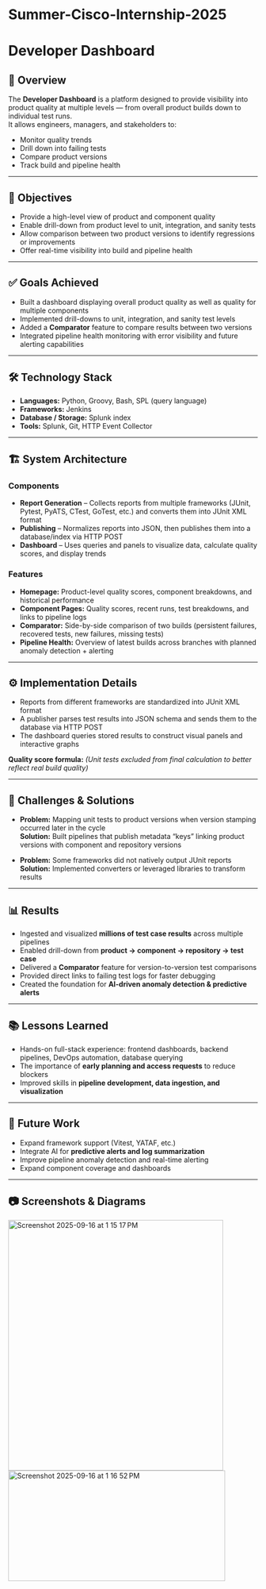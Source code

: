# Summer-Cisco-Internship-2025
# Developer Dashboard

## 📌 Overview
The **Developer Dashboard** is a platform designed to provide visibility into product quality at multiple levels — from overall product builds down to individual test runs.  
It allows engineers, managers, and stakeholders to:

- Monitor quality trends
- Drill down into failing tests
- Compare product versions
- Track build and pipeline health

---

## 🎯 Objectives
- Provide a high-level view of product and component quality
- Enable drill-down from product level to unit, integration, and sanity tests
- Allow comparison between two product versions to identify regressions or improvements
- Offer real-time visibility into build and pipeline health

---

## ✅ Goals Achieved
- Built a dashboard displaying overall product quality as well as quality for multiple components
- Implemented drill-downs to unit, integration, and sanity test levels
- Added a **Comparator** feature to compare results between two versions
- Integrated pipeline health monitoring with error visibility and future alerting capabilities

---

## 🛠️ Technology Stack
- **Languages:** Python, Groovy, Bash, SPL (query language)  
- **Frameworks:** Jenkins  
- **Database / Storage:** Splunk index  
- **Tools:** Splunk, Git, HTTP Event Collector  

---

## 🏗️ System Architecture

### Components
- **Report Generation** – Collects reports from multiple frameworks (JUnit, Pytest, PyATS, CTest, GoTest, etc.) and converts them into JUnit XML format  
- **Publishing** – Normalizes reports into JSON, then publishes them into a database/index via HTTP POST  
- **Dashboard** – Uses queries and panels to visualize data, calculate quality scores, and display trends  

### Features
- **Homepage:** Product-level quality scores, component breakdowns, and historical performance  
- **Component Pages:** Quality scores, recent runs, test breakdowns, and links to pipeline logs  
- **Comparator:** Side-by-side comparison of two builds (persistent failures, recovered tests, new failures, missing tests)  
- **Pipeline Health:** Overview of latest builds across branches with planned anomaly detection + alerting  

---

## ⚙️ Implementation Details
- Reports from different frameworks are standardized into JUnit XML format  
- A publisher parses test results into JSON schema and sends them to the database via HTTP POST  
- The dashboard queries stored results to construct visual panels and interactive graphs  

**Quality score formula:**
*(Unit tests excluded from final calculation to better reflect real build quality)*

---

## 🚧 Challenges & Solutions
- **Problem:** Mapping unit tests to product versions when version stamping occurred later in the cycle  
  **Solution:** Built pipelines that publish metadata “keys” linking product versions with component and repository versions  

- **Problem:** Some frameworks did not natively output JUnit reports  
  **Solution:** Implemented converters or leveraged libraries to transform results  

---

## 📊 Results
- Ingested and visualized **millions of test case results** across multiple pipelines  
- Enabled drill-down from **product → component → repository → test case**  
- Delivered a **Comparator** feature for version-to-version test comparisons  
- Provided direct links to failing test logs for faster debugging  
- Created the foundation for **AI-driven anomaly detection & predictive alerts**  

---

## 📚 Lessons Learned
- Hands-on full-stack experience: frontend dashboards, backend pipelines, DevOps automation, database querying  
- The importance of **early planning and access requests** to reduce blockers  
- Improved skills in **pipeline development, data ingestion, and visualization**  

---

## 🚀 Future Work
- Expand framework support (Vitest, YATAF, etc.)  
- Integrate AI for **predictive alerts and log summarization**  
- Improve pipeline anomaly detection and real-time alerting  
- Expand component coverage and dashboards  

---

## 📷 Screenshots & Diagrams
<img width="434" height="505" alt="Screenshot 2025-09-16 at 1 15 17 PM" src="https://github.com/user-attachments/assets/9758faa6-adc3-47a0-b609-d0a33cff3fd6" />
<img width="438" height="223" alt="Screenshot 2025-09-16 at 1 16 52 PM" src="https://github.com/user-attachments/assets/97c8cdda-dfb5-4140-972a-dac55b94e4b3" />

